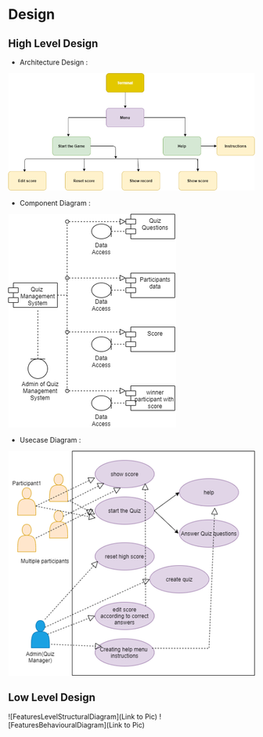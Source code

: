 
# Design

## High Level Design 

* Architecture Design :


![Architecture](https://github.com/Saijoshitha/ltts_miniproject_c/blob/main/2_Design/structural.png)

* Component Diagram :


![ComponentDiagram](https://github.com/Saijoshitha/ltts_miniproject_c/blob/main/2_Design/component.png)

* Usecase Diagram :


![UsecaseDiagram](https://github.com/Saijoshitha/ltts_miniproject_c/blob/main/2_Design/usecase.png)

## Low Level Design 

![FeaturesLevelStructuralDiagram](Link to Pic)
![FeaturesBehaviouralDiagram](Link to Pic)


